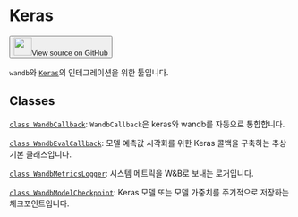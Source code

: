 # Keras

<p><button style={{display: 'flex', alignItems: 'center', backgroundColor: 'white', border: '1px solid #ddd', padding: '10px', borderRadius: '6px', cursor: 'pointer', boxShadow: '0 2px 3px rgba(0,0,0,0.1)', transition: 'all 0.3s'}}><a href='https://www.github.com/wandb/wandb/tree/v0.18.0/wandb/integration/keras/__init__.py' style={{fontSize: '1.2em', display: 'flex', alignItems: 'center'}}><img src='https://github.githubassets.com/images/modules/logos_page/GitHub-Mark.png' height='32px' width='32px' style={{marginRight: '10px'}}/>View source on GitHub</a></button></p>

`wandb`와 [`Keras`](https://keras.io/)의 인테그레이션을 위한 툴입니다.

## Classes

[`class WandbCallback`](./wandbcallback.md): `WandbCallback`은 keras와 wandb를 자동으로 통합합니다.

[`class WandbEvalCallback`](./wandbevalcallback.md): 모델 예측값 시각화를 위한 Keras 콜백을 구축하는 추상 기본 클래스입니다.

[`class WandbMetricsLogger`](./wandbmetricslogger.md): 시스템 메트릭을 W&B로 보내는 로거입니다.

[`class WandbModelCheckpoint`](./wandbmodelcheckpoint.md): Keras 모델 또는 모델 가중치를 주기적으로 저장하는 체크포인트입니다.